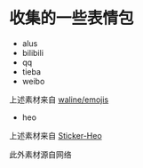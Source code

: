 # 收集的一些表情包

* alus
* bilibili
* qq
* tieba
* weibo

上述素材来自 [waline/emojis](https://github.com/walinejs/emojis)

* heo

上述素材来自 [Sticker-Heo](https://github.com/zhheo/Sticker-Heo)

此外素材源自网络
